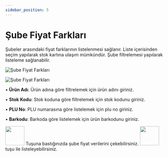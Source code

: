 ```yaml
---
sidebar_position: 5
---
```


# Şube Fiyat Farkları 

Şubeler arasındaki fiyat farklarının listelenmesi sağlanır. Liste içerisinden seçim yapılarak stok kartına ulaşım mümkündür. Şube filtrelemesi yapılarak listeleme sağlanabilir.

![Şube Fiyat Farkları](/img/moduller/sube-fiyat-farklari.png)

![Şube Fiyat Farkları](/img/moduller/sube-fiyat-farklari-2.png)

•	**Ürün Adı**: Ürün adına göre filtrelemek için ürün adını giriniz.

•	**Stok Kodu**: Stok koduna göre filtrelemek için stok kodunu giriniz.

•	**PLU No**: PLU numarasına göre listelemek için plu no giriniz.

•	**Barkodu**: Barkoda göre listelemek için ürün barkodunu giriniz.

<img src="/img/moduller/verileri-al.png"  width="60"/> Tuşuna bastığınızda şube fiyat verilerini çekebilirsiniz. <img src="/img/moduller/listele.png"  width="60"/> tuşu ile listeleyebilirsiniz.



